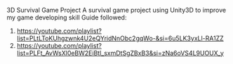 3D Survival Game Project
A survival game project using Unity3D to improve my game developing skill
Guide followed:
1. https://youtube.com/playlist?list=PLtLToKUhgzwnk4U2eQYridNnObc2gqWo-&si=6u5LK3yxLl-RA1ZZ
2. https://youtube.com/playlist?list=PLFt_AvWsXl0eBW2EiBtl_sxmDtSgZBxB3&si=zNa6oVS4L9UOUX_y
